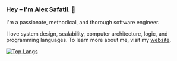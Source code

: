 ### Hey – I'm Alex Safatli. 👋

I'm a passionate, methodical, and thorough software engineer.

I love system design, scalability, computer architecture, logic, and programming languages. To learn more about me, visit my [website](https://alex.safatli.com).

[![Top Langs](https://github-readme-stats.vercel.app/api/top-langs/?username=AlexSafatli&layout=compact)](https://github.com/anuraghazra/github-readme-stats)
